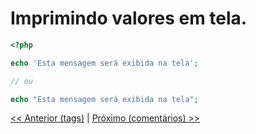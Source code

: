 # Imprimindo valores em tela.

```php
<?php

echo 'Esta mensagem será exibida na tela';

// ou

echo "Esta mensagem será exibida na tela";

```
[<< Anterior (tags)](https://bitbucket.org/devs-operandbr/operand-is-cool/src/master/PHP-basico/Tags.md)
|
[Próximo (comentários) >>](https://bitbucket.org/devs-operandbr/operand-is-cool/src/master/PHP-basico/Comentarios.md)
